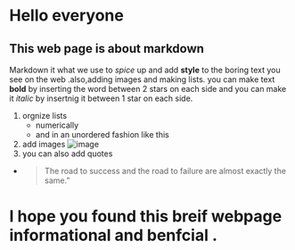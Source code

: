 # Hello everyone 
## This web page is about markdown
 Markdown it what we use to *spice* up and add **style** to the boring text you see on the web .also,adding images and making lists.
you can make text **bold** by inserting the word between 2 stars on each side
and you can make it *italic* by insertnig it between 1 star on each side.
1. orgnize lists 
   -  numerically 
   -  and in an unordered fashion like this 
1. add images ![image](https://pixabay.com/illustrations/developer-programmer-technology-3461405/)
1. you can also add quotes
  - >The road to success and the road to failure are almost exactly the same."
  
# I hope you found this breif webpage informational and benfcial .
